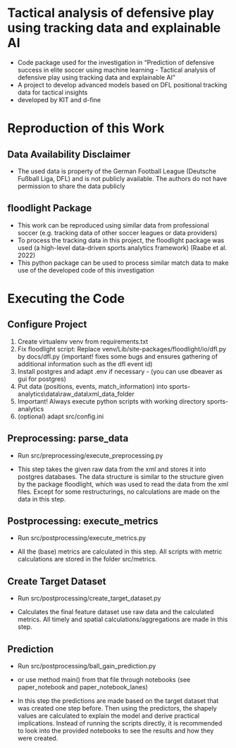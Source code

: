 
# Tactical analysis of defensive play using tracking data and explainable AI
- Code package used for the investigation in “Prediction of defensive success in elite soccer using machine learning - Tactical analysis of defensive play using tracking data and explainable AI”
- A project to develop advanced models based on DFL positional tracking data for tactical insights
- developed by KIT and d-fine
# Reproduction of this Work
## Data Availability Disclaimer
- The used data is property of the German Football League (Deutsche Fußball Liga, DFL) and is not publicly available. The authors do not have permission to share the data publicly
## floodlight Package
- This work can be reproduced using similar data from professional soccer (e.g. tracking data of other soccer leagues or data providers)
- To process the tracking data in this project, the floodlight package was used (a high-level data-driven sports analytics framework) (Raabe et al. 2022)
- This python package can be used to process similar match data to make use of the developed code of this investigation

# Executing the Code
## Configure Project
1. Create virtualenv venv from requirements.txt
2. Fix floodlight script: 
Replace venv/Lib/site-packages/floodlight/io/dfl.py by docs/dfl.py (important! fixes some bugs and ensures gathering of additional information such as the dfl event id)
3. Install postgres and adapt .env if necessary - (you can use dbeaver as gui for postgres)
4. Put data (positions, events, match_information) into sports-analytics\data\raw_data\xml_data_folder
5. Important! Always execute python scripts with working directory sports-analytics
6. (optional) adapt src/config.ini

## Preprocessing: parse_data
- Run src/preprocessing/execute_preprocessing.py

- This step takes the given raw data from the xml and stores it into postgres databases. The data structure is similar to the structure given by the package floodlight, which was used to read the data from the xml files. Except for some restructurings, no calculations are made on the data in this step.

## Postprocessing: execute_metrics
- Run src/postprocessing/execute_metrics.py

- All the (base) metrics are calculated in this step. All scripts with metric calculations are stored in the folder src/metrics.

## Create Target Dataset
- Run src/postprocessing/create_target_dataset.py

- Calculates the final feature dataset use raw data and the calculated metrics. All timely and spatial calculations/aggregations are made in this step. 

## Prediction
- Run src/postprocessing/ball_gain_prediction.py
- or use method main() from that file through notebooks (see paper_notebook and paper_notebook_lanes)

- In this step the predictions are made based on the target dataset that was created one step before. Then using the predictors, the shapely values are calculated to explain the model and derive practical implications. Instead of running the scripts directly, it is recommended to look into the provided notebooks to see the results and how they were created.